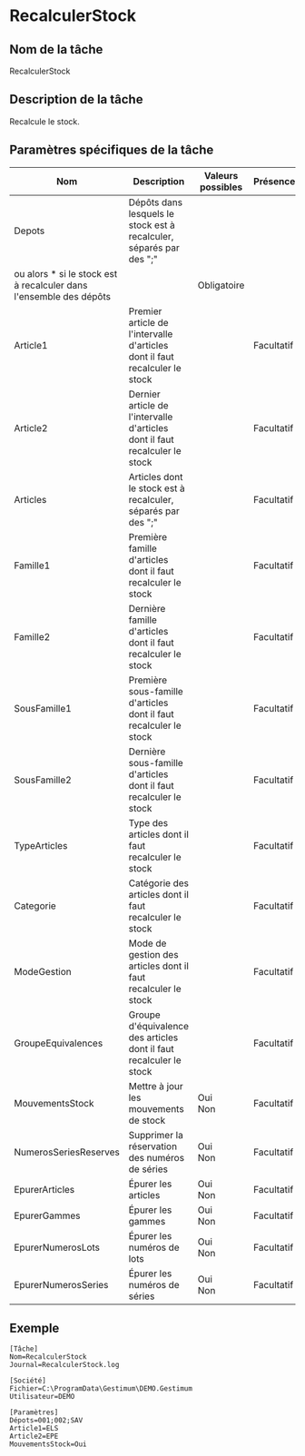 # RecalculerStock

## Nom de la tâche


RecalculerStock


## Description de la tâche


Recalcule le stock.


## Paramètres spécifiques de la tâche











| Nom | Description | Valeurs possibles | Présence | Valeur par défaut | Exemple |
|---|---|---|---|---|---|
| Depots | Dépôts dans lesquels le stock est à recalculer, séparés par des ";"
ou alors \* si le stock est à recalculer dans l'ensemble des dépôts |   | Obligatoire |   | DEP1;DEP2;DEP5 |
| Article1 | Premier article de l'intervalle d'articles dont il faut recalculer le stock |   | Facultatif |   |   |
| Article2 | Dernier article de l'intervalle d'articles dont il faut recalculer le stock |   | Facultatif |   |   |
| Articles | Articles dont le stock est à recalculer, séparés par des ";" |   | Facultatif |   | A2;X12;C1 |
| Famille1 | Première famille d'articles dont il faut recalculer le stock |   | Facultatif |   |   |
| Famille2 | Dernière famille d'articles dont il faut recalculer le stock |   | Facultatif |   |   |
| SousFamille1 | Première sous-famille d'articles dont il faut recalculer le stock |   | Facultatif |   |   |
| SousFamille2 | Dernière sous-famille d'articles dont il faut recalculer le stock |   | Facultatif |   |   |
| TypeArticles | Type des articles dont il faut recalculer le stock |   | Facultatif |   |   |
| Categorie | Catégorie des articles dont il faut recalculer le stock |   | Facultatif |   |   |
| ModeGestion | Mode de gestion des articles dont il faut recalculer le stock |   | Facultatif |   |   |
| GroupeEquivalences | Groupe d'équivalence des articles dont il faut recalculer le stock |   | Facultatif |   |   |
| MouvementsStock | Mettre à jour les mouvements de stock | Oui <br>Non | Facultatif | Non |   |
| NumerosSeriesReserves | Supprimer la réservation des numéros de séries | Oui <br>Non | Facultatif | Non |   |
| EpurerArticles | Épurer les articles | Oui <br>Non | Facultatif | Non |   |
| EpurerGammes | Épurer les gammes | Oui <br>Non | Facultatif | Non |   |
| EpurerNumerosLots | Épurer les numéros de lots | Oui <br>Non | Facultatif | Non |   |
| EpurerNumerosSeries | Épurer les numéros de séries | Oui <br>Non | Facultatif | Non |   |


## Exemple

````
[Tâche]
Nom=RecalculerStock
Journal=RecalculerStock.log

[Société]
Fichier=C:\ProgramData\Gestimum\DEMO.Gestimum
Utilisateur=DEMO

[Paramètres]
Dépots=001;002;SAV
Article1=ELS
Article2=EPE
MouvementsStock=Oui
````